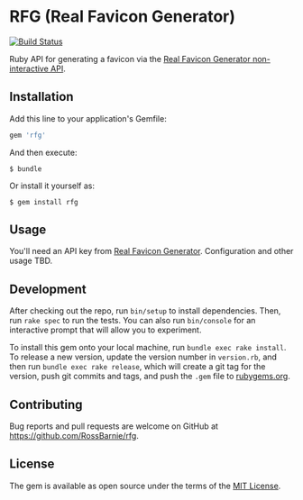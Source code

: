 # RFG (Real Favicon Generator)

[![Build Status](https://travis-ci.org/RossBarnie/rfg-rb.svg?branch=master)](https://travis-ci.org/RossBarnie/rfg-rb)

Ruby API for generating a favicon via the [Real Favicon Generator non-interactive API](https://realfavicongenerator.net/api/non_interactive_api).

## Installation

Add this line to your application's Gemfile:

```ruby
gem 'rfg'
```

And then execute:

    $ bundle

Or install it yourself as:

    $ gem install rfg

## Usage

You'll need an API key from [Real Favicon Generator](https://realfavicongenerator.net/api/).
Configuration and other usage TBD.

## Development

After checking out the repo, run `bin/setup` to install dependencies. Then, run `rake spec` to run the tests. You can also run `bin/console` for an interactive prompt that will allow you to experiment.

To install this gem onto your local machine, run `bundle exec rake install`. To release a new version, update the version number in `version.rb`, and then run `bundle exec rake release`, which will create a git tag for the version, push git commits and tags, and push the `.gem` file to [rubygems.org](https://rubygems.org).

## Contributing

Bug reports and pull requests are welcome on GitHub at https://github.com/RossBarnie/rfg.

## License

The gem is available as open source under the terms of the [MIT License](https://opensource.org/licenses/MIT).
